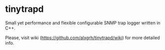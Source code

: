 tinytrapd
=========

Small yet performance and flexible configurable SNMP trap logger written in C++.


Please, visit wiki (https://github.com/alxgrh/tinytrapd/wiki) for more detailed info.